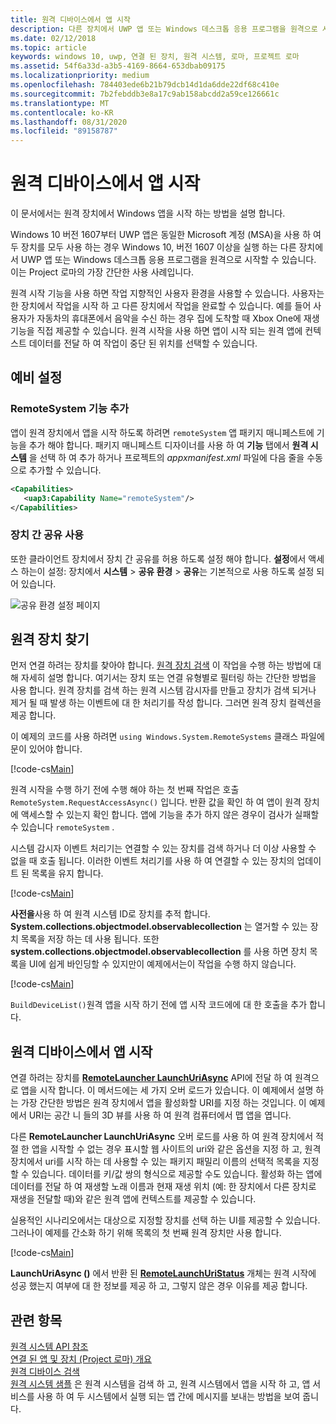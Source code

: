 ```yaml
---
title: 원격 디바이스에서 앱 시작
description: 다른 장치에서 UWP 앱 또는 Windows 데스크톱 응용 프로그램을 원격으로 시작 하 여 사용자가 한 장치에서 작업을 시작 하 고 다른 장치에서 작업을 완료할 수 있도록 하는 방법을 알아봅니다.
ms.date: 02/12/2018
ms.topic: article
keywords: windows 10, uwp, 연결 된 장치, 원격 시스템, 로마, 프로젝트 로마
ms.assetid: 54f6a33d-a3b5-4169-8664-653dbab09175
ms.localizationpriority: medium
ms.openlocfilehash: 784403ede6b21b79dcb14d1da6dde22df68c410e
ms.sourcegitcommit: 7b2febddb3e8a17c9ab158abcdd2a59ce126661c
ms.translationtype: MT
ms.contentlocale: ko-KR
ms.lasthandoff: 08/31/2020
ms.locfileid: "89158787"
---
```

# <a name="launch-an-app-on-a-remote-device"></a>원격 디바이스에서 앱 시작

이 문서에서는 원격 장치에서 Windows 앱을 시작 하는 방법을 설명 합니다.

Windows 10 버전 1607부터 UWP 앱은 동일한 Microsoft 계정 (MSA)을 사용 하 여 두 장치를 모두 사용 하는 경우 Windows 10, 버전 1607 이상을 실행 하는 다른 장치에서 UWP 앱 또는 Windows 데스크톱 응용 프로그램을 원격으로 시작할 수 있습니다. 이는 Project 로마의 가장 간단한 사용 사례입니다.

원격 시작 기능을 사용 하면 작업 지향적인 사용자 환경을 사용할 수 있습니다. 사용자는 한 장치에서 작업을 시작 하 고 다른 장치에서 작업을 완료할 수 있습니다. 예를 들어 사용자가 자동차의 휴대폰에서 음악을 수신 하는 경우 집에 도착할 때 Xbox One에 재생 기능을 직접 제공할 수 있습니다. 원격 시작을 사용 하면 앱이 시작 되는 원격 앱에 컨텍스트 데이터를 전달 하 여 작업이 중단 된 위치를 선택할 수 있습니다.

## <a name="preliminary-setup"></a>예비 설정

### <a name="add-the-remotesystem-capability"></a>RemoteSystem 기능 추가

앱이 원격 장치에서 앱을 시작 하도록 하려면 `remoteSystem` 앱 패키지 매니페스트에 기능을 추가 해야 합니다. 패키지 매니페스트 디자이너를 사용 하 여 **기능** 탭에서 **원격 시스템** 을 선택 하 여 추가 하거나 프로젝트의 _appxmanifest.xml_ 파일에 다음 줄을 수동으로 추가할 수 있습니다.

``` xml
<Capabilities>
   <uap3:Capability Name="remoteSystem"/>
</Capabilities>
```

### <a name="enable-cross-device-sharing"></a>장치 간 공유 사용

또한 클라이언트 장치에서 장치 간 공유를 허용 하도록 설정 해야 합니다. **설정**에서 액세스 하는이 설정: 장치에서 **시스템**  >  **공유 환경**  >  **공유**는 기본적으로 사용 하도록 설정 되어 있습니다. 

![공유 환경 설정 페이지](images/shared-experiences-settings.png)

## <a name="find-a-remote-device"></a>원격 장치 찾기

먼저 연결 하려는 장치를 찾아야 합니다. [원격 장치 검색](discover-remote-devices.md) 이 작업을 수행 하는 방법에 대해 자세히 설명 합니다. 여기서는 장치 또는 연결 유형별로 필터링 하는 간단한 방법을 사용 합니다. 원격 장치를 검색 하는 원격 시스템 감시자를 만들고 장치가 검색 되거나 제거 될 때 발생 하는 이벤트에 대 한 처리기를 작성 합니다. 그러면 원격 장치 컬렉션을 제공 합니다.

이 예제의 코드를 사용 하려면 `using Windows.System.RemoteSystems` 클래스 파일에 문이 있어야 합니다.

[!code-cs[Main](./code/RemoteLaunchScenario/MainPage.xaml.cs#SnippetBuildDeviceList)]

원격 시작을 수행 하기 전에 수행 해야 하는 첫 번째 작업은 호출 `RemoteSystem.RequestAccessAsync()` 입니다. 반환 값을 확인 하 여 앱이 원격 장치에 액세스할 수 있는지 확인 합니다. 앱에 기능을 추가 하지 않은 경우이 검사가 실패할 수 있습니다 `remoteSystem` .

시스템 감시자 이벤트 처리기는 연결할 수 있는 장치를 검색 하거나 더 이상 사용할 수 없을 때 호출 됩니다. 이러한 이벤트 처리기를 사용 하 여 연결할 수 있는 장치의 업데이트 된 목록을 유지 합니다.

[!code-cs[Main](./code/RemoteLaunchScenario/MainPage.xaml.cs#SnippetEventHandlers)]


**사전을**사용 하 여 원격 시스템 ID로 장치를 추적 합니다. **System.collections.objectmodel.observablecollection** 는 열거할 수 있는 장치 목록을 저장 하는 데 사용 됩니다. 또한 **system.collections.objectmodel.observablecollection** 를 사용 하면 장치 목록을 UI에 쉽게 바인딩할 수 있지만이 예제에서는이 작업을 수행 하지 않습니다.

[!code-cs[Main](./code/RemoteLaunchScenario/MainPage.xaml.cs#SnippetMembers)]

`BuildDeviceList()`원격 앱을 시작 하기 전에 앱 시작 코드에에 대 한 호출을 추가 합니다.

## <a name="launch-an-app-on-a-remote-device"></a>원격 디바이스에서 앱 시작

연결 하려는 장치를 [**RemoteLauncher LaunchUriAsync**](/uwp/api/windows.system.remotelauncher.launchuriasync) API에 전달 하 여 원격으로 앱을 시작 합니다. 이 메서드에는 세 가지 오버 로드가 있습니다. 이 예제에서 설명 하는 가장 간단한 방법은 원격 장치에서 앱을 활성화할 URI를 지정 하는 것입니다. 이 예제에서 URI는 공간 니 들의 3D 뷰를 사용 하 여 원격 컴퓨터에서 맵 앱을 엽니다.

다른 **RemoteLauncher LaunchUriAsync** 오버 로드를 사용 하 여 원격 장치에서 적절 한 앱을 시작할 수 없는 경우 표시할 웹 사이트의 uri와 같은 옵션을 지정 하 고, 원격 장치에서 uri를 시작 하는 데 사용할 수 있는 패키지 패밀리 이름의 선택적 목록을 지정할 수 있습니다. 데이터를 키/값 쌍의 형식으로 제공할 수도 있습니다. 활성화 하는 앱에 데이터를 전달 하 여 재생할 노래 이름과 현재 재생 위치 (예: 한 장치에서 다른 장치로 재생을 전달할 때)와 같은 원격 앱에 컨텍스트를 제공할 수 있습니다.

실용적인 시나리오에서는 대상으로 지정할 장치를 선택 하는 UI를 제공할 수 있습니다. 그러나이 예제를 간소화 하기 위해 목록의 첫 번째 원격 장치만 사용 합니다.

[!code-cs[Main](./code/RemoteLaunchScenario/MainPage.xaml.cs#SnippetRemoteUriLaunch)]

**LaunchUriAsync ()** 에서 반환 된 [**RemoteLaunchUriStatus**](/uwp/api/windows.system.remotelaunchuristatus) 개체는 원격 시작에 성공 했는지 여부에 대 한 정보를 제공 하 고, 그렇지 않은 경우 이유를 제공 합니다.

## <a name="related-topics"></a>관련 항목

[원격 시스템 API 참조](/uwp/api/Windows.System.RemoteSystems)  
[연결 된 앱 및 장치 (Project 로마) 개요](connected-apps-and-devices.md)  
[원격 디바이스 검색](discover-remote-devices.md)  
[원격 시스템 샘플](https://github.com/Microsoft/Windows-universal-samples/tree/dev/Samples/RemoteSystems) 은 원격 시스템을 검색 하 고, 원격 시스템에서 앱을 시작 하 고, 앱 서비스를 사용 하 여 두 시스템에서 실행 되는 앱 간에 메시지를 보내는 방법을 보여 줍니다.